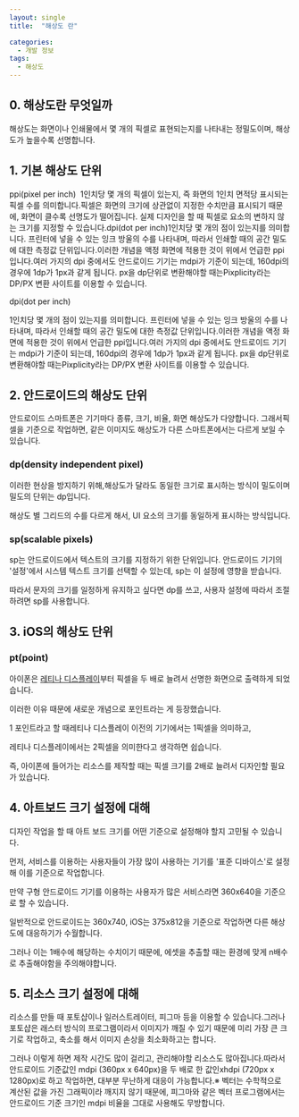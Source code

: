 ```yaml
---
layout: single
title:  "해상도 란"

categories:
  - 개발 정보
tags:
  - 해상도
---
```


## 0. 해상도란 무엇일까

해상도는 화면이나 인쇄물에서 몇 개의 픽셀로 표현되는지를 나타내는 정밀도이며, 해상도가 높을수록 선명합니다.

## **1. 기본 해상도 단위**

ppi(pixel per inch)
 1인치당 몇 개의 픽셀이 있는지, 즉 화면의 1인치 면적당 표시되는 픽셀 수를 의미합니다.픽셀은 화면의 크기에 상관없이 지정한 수치만큼 표시되기 때문에, 화면이 클수록 선명도가 떨어집니다. 실제 디자인을 할 때 픽셀로 요소의 변하지 않는 크기를 지정할 수 있습니다.dpi(dot per inch)1인치당 몇 개의 점이 있는지를 의미합니다. 프린터에 넣을 수 있는 잉크 방울의 수를 나타내며, 따라서 인쇄할 때의 공간 밀도에 대한 측정값 단위입니다.이러한 개념을 액정 화면에 적용한 것이 위에서 언급한 ppi입니다.여러 가지의 dpi 중에서도 안드로이드 기기는 mdpi가 기준이 되는데, 160dpi의 경우에 1dp가 1px과 같게 됩니다.
px을 dp단위로 변환해야할 때는Pixplicity라는 DP/PX 변환 사이트를 이용할 수 있습니다.

dpi(dot per inch)

 1인치당 몇 개의 점이 있는지를 의미합니다. 프린터에 넣을 수 있는 잉크 방울의 수를 나타내며, 따라서 인쇄할 때의 공간 밀도에 대한 측정값 단위입니다.이러한 개념을 액정 화면에 적용한 것이 위에서 언급한 ppi입니다.여러 가지의 dpi 중에서도 안드로이드 기기는 mdpi가 기준이 되는데, 160dpi의 경우에 1dp가 1px과 같게 됩니다.
px을 dp단위로 변환해야할 때는Pixplicity라는 DP/PX 변환 사이트를 이용할 수 있습니다.

## 2. 안드로이드의 해상도 단위

안드로이드 스마트폰은 기기마다 종류, 크기, 비율, 화면 해상도가 다양합니다. 그래서픽셀을 기준으로 작업하면, 같은 이미지도 해상도가 다른 스마트폰에서는 다르게 보일 수 있습니다.

### dp(density independent pixel)

이러한 현상을 방지하기 위해,해상도가 달라도 동일한 크기로 표시하는 방식이 밀도이며 밀도의 단위는 dp입니다.

해상도 별 그리드의 수를 다르게 해서, UI 요소의 크기를 동일하게 표시하는 방식입니다.

### sp(scalable pixels)

sp는 안드로이드에서 텍스트의 크기를 지정하기 위한 단위입니다.
안드로이드 기기의 '설정'에서 시스템 텍스트 크기를 선택할 수 있는데, sp는 이 설정에 영향을 받습니다.

따라서 문자의 크기를 일정하게 유지하고 싶다면 dp를 쓰고, 사용자 설정에 따라서 조절하려면 sp를 사용합니다.

## 3. iOS의 해상도 단위

### pt(point)

아이폰은 [레티나 디스플레이](https://ko.wikipedia.org/wiki/%EB%A0%88%ED%8B%B0%EB%82%98_%EB%94%94%EC%8A%A4%ED%94%8C%EB%A0%88%EC%9D%B4)부터 픽셀을 두 배로 늘려서 선명한 화면으로 출력하게 되었습니다.

이러한 이유 때문에 새로운 개념으로 포인트라는 게 등장했습니다.

1 포인트라고 할 때레티나 디스플레이 이전의 기기에서는 1픽셀을 의미하고, 

레티나 디스플레이에서는 2픽셀을 의미한다고 생각하면 쉽습니다.

즉, 아이폰에 들어가는 리소스를 제작할 때는 픽셀 크기를 2배로 늘려서 디자인할 필요가 있습니다.

## 4. 아트보드 크기 설정에 대해

디자인 작업을 할 때 아트 보드 크기를 어떤 기준으로 설정해야 할지 고민될 수 있습니다.

먼저, 서비스를 이용하는 사용자들이 가장 많이 사용하는 기기를 '표준 디바이스'로 설정해 이를 기준으로 작업합니다. 

만약 구형 안드로이드 기기를 이용하는 사용자가 많은 서비스라면 360x640을 기준으로 할 수 있습니다.

일반적으로 안드로이드는 360x740, iOS는 375x812을 기준으로 작업하면 다른 해상도에 대응하기가 수월합니다.

그러나 이는 1배수에 해당하는 수치이기 때문에, 에셋을 추출할 때는 환경에 맞게 n배수로 추출해야함을 주의해야합니다.

## 5. 리소스 크기 설정에 대해

리소스를 만들 때 포토샵이나 일러스트레이터, 피그마 등을 이용할 수 있습니다.그러나 포토샵은 래스터 방식의 프로그램이라서 이미지가 깨질 수 있기 때문에 미리 가장 큰 크기로 작업하고, 축소를 해서 이미지 손상을 최소화하고는 합니다.

그러나 이렇게 하면 제작 시간도 많이 걸리고, 관리해야할 리소스도 많아집니다.따라서 안드로이드 기준값인 mdpi (360px x 640px)을 두 배로 한 값인xhdpi (720px x 1280px)로 하고 작업하면, 대부분 무난하게 대응이 가능합니다.※ 벡터는 수학적으로 계산된 값을 가진 그래픽이라 깨지지 않기 때문에, 피그마와 같은 벡터 프로그램에서는 안드로이드 기준 크기인 mdpi 비율을 그대로 사용해도 무방합니다.
<!-- 
출처:

[https://cucat.tistory.com/entry/안드로이드-iOS-모바일-해상도-기준](https://cucat.tistory.com/entry/%EC%95%88%EB%93%9C%EB%A1%9C%EC%9D%B4%EB%93%9C-iOS-%EB%AA%A8%EB%B0%94%EC%9D%BC-%ED%95%B4%EC%83%81%EB%8F%84-%EA%B8%B0%EC%A4%80)

[큐캣의 탐구생활:티스토리] -->